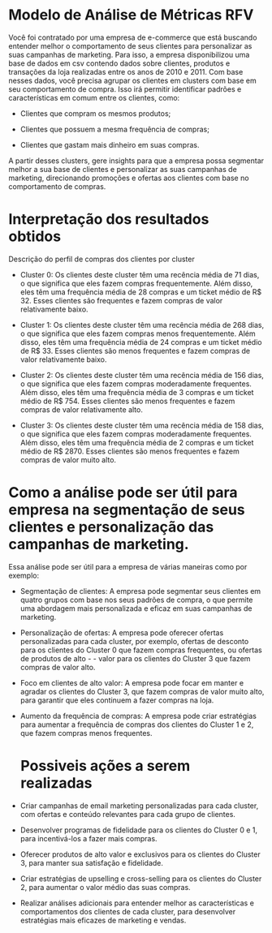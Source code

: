 # Modelo de Análise de Métricas RFV

Você foi contratado por uma empresa de e-commerce que está buscando entender melhor o comportamento de seus clientes para personalizar as suas campanhas de marketing. Para isso, a empresa disponibilizou uma base de dados em csv contendo dados sobre clientes, produtos e transações da loja realizadas entre os anos de 2010 e 2011. Com base nesses dados, você precisa agrupar os clientes em clusters com base em seu comportamento de compra. Isso irá permitir identificar padrões e características em comum entre os clientes, como:

- Clientes que compram os mesmos produtos;

- Clientes que possuem a mesma frequência de compras;

- Clientes que gastam mais dinheiro em suas compras.

A partir desses clusters, gere insights para que a empresa possa segmentar melhor a sua base de clientes e personalizar as suas campanhas de marketing, direcionando promoções e ofertas aos clientes com base no comportamento de compras.

# Interpretação dos resultados obtidos

Descrição do perfil de compras dos clientes por cluster

- Cluster 0: Os clientes deste cluster têm uma recência média de 71 dias, o que significa que eles fazem compras frequentemente. Além disso, eles têm uma frequência média de 28 compras e um ticket médio de R$ 32.
Esses clientes são frequentes e fazem compras de valor relativamente baixo.
   
- Cluster 1: Os clientes deste cluster têm uma recência média de 268 dias, o que significa que eles fazem compras menos frequentemente. Além disso, eles têm uma frequência média de 24 compras e um ticket médio de R$ 33. Esses clientes são menos frequentes e fazem compras de valor relativamente baixo.

- Cluster 2: Os clientes deste cluster têm uma recência média de 156 dias, o que significa que eles fazem compras moderadamente frequentes. Além disso, eles têm uma frequência média de 3 compras e um ticket médio de R$ 754. Esses clientes são menos frequentes e fazem compras de valor relativamente alto.

- Cluster 3: Os clientes deste cluster têm uma recência média de 158 dias, o que significa que eles fazem compras moderadamente frequentes. Além disso, eles têm uma frequência média de 2 compras e um ticket médio de R$ 2870. Esses clientes são menos frequentes e fazem compras de valor muito alto.

# Como a análise pode ser útil para empresa na segmentação de seus clientes e personalização das campanhas de marketing.

Essa análise pode ser útil para a empresa de várias maneiras como por exemplo:

- Segmentação de clientes: A empresa pode segmentar seus clientes em quatro grupos com base nos seus padrões de compra, o que permite uma abordagem mais personalizada e eficaz em suas campanhas de marketing.
- Personalização de ofertas: A empresa pode oferecer ofertas personalizadas para cada cluster, por exemplo, ofertas de desconto para os clientes do Cluster 0 que fazem compras frequentes, ou ofertas de produtos de alto - - valor para os clientes do Cluster 3 que fazem compras de valor alto.
- Foco em clientes de alto valor: A empresa pode focar em manter e agradar os clientes do Cluster 3, que fazem compras de valor muito alto, para garantir que eles continuem a fazer compras na loja.
- Aumento da frequência de compras: A empresa pode criar estratégias para aumentar a frequência de compras dos clientes do Cluster 1 e 2, que fazem compras menos frequentes.

  # Possiveis ações a serem realizadas

- Criar campanhas de email marketing personalizadas para cada cluster, com ofertas e conteúdo relevantes para cada grupo de clientes.
- Desenvolver programas de fidelidade para os clientes do Cluster 0 e 1, para incentivá-los a fazer mais compras.
- Oferecer produtos de alto valor e exclusivos para os clientes do Cluster 3, para manter sua satisfação e fidelidade.
- Criar estratégias de upselling e cross-selling para os clientes do Cluster 2, para aumentar o valor médio das suas compras.
- Realizar análises adicionais para entender melhor as características e comportamentos dos clientes de cada cluster, para desenvolver estratégias mais eficazes de marketing e vendas.
